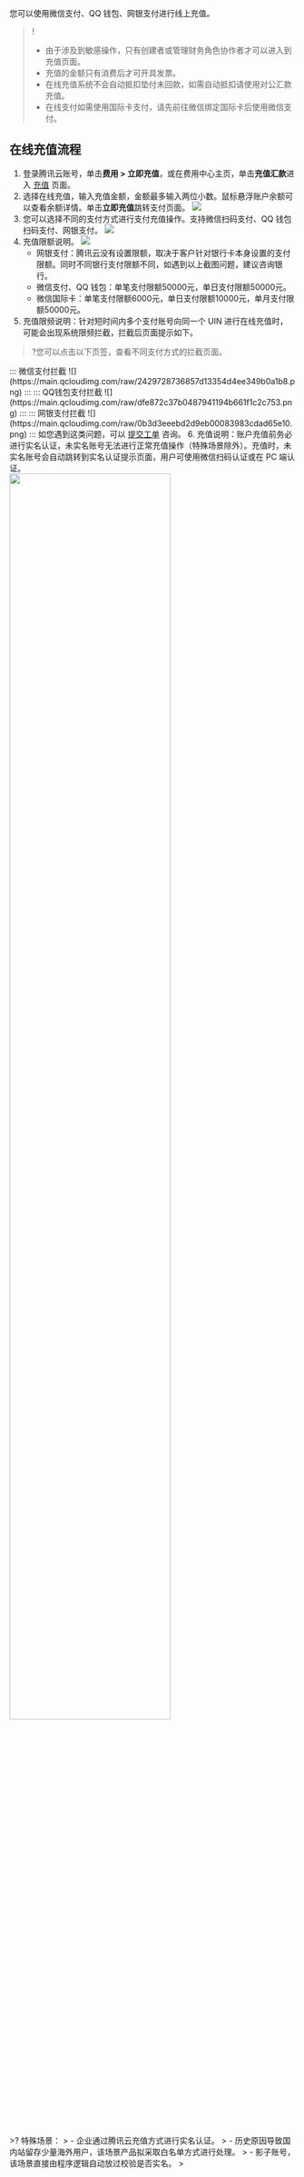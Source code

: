 您可以使用微信支付、QQ 钱包、网银支付进行线上充值。
>!
>- 由于涉及到敏感操作，只有创建者或管理财务角色协作者才可以进入到充值页面。
>- 充值的金额只有消费后才可开具发票。
>- 在线充值系统不会自动抵扣垫付未回款，如需自动抵扣请使用对公汇款充值。
>- 在线支付如需使用国际卡支付，请先前往微信绑定国际卡后使用微信支付。
>

## 在线充值流程
1. 登录腾讯云账号，单击**费用 > 立即充值**，或在费用中心主页，单击**充值汇款**进入 [充值](https://console.cloud.tencent.com/account/recharge) 页面。
2. 选择在线充值，输入充值金额，金额最多输入两位小数。鼠标悬浮账户余额可以查看余额详情。单击**立即充值**跳转支付页面。
![](https://main.qcloudimg.com/raw/d12f6e412f368a180c4df819185beff1.png)
3. 您可以选择不同的支付方式进行支付充值操作。支持微信扫码支付、QQ 钱包扫码支付、网银支付。
![](https://main.qcloudimg.com/raw/d1c7ef2a19560e93271e1c97d2500d5d.png)
4. 充值限额说明。
![](https://qcloudimg.tencent-cloud.cn/raw/17a3a1adf9839bdc601eeddbdce0328d.png)
	- 网银支付：腾讯云没有设置限额，取决于客户针对银行卡本身设置的支付限额。同时不同银行支付限额不同，如遇到以上截图问题，建议咨询银行。
	- 微信支付、QQ 钱包：单笔支付限额50000元，单日支付限额50000元。
	- 微信国际卡：单笔支付限额6000元，单日支付限额10000元，单月支付限额50000元。
5. 充值限频说明：针对短时间内多个支付账号向同一个 UIN 进行在线充值时，可能会出现系统限频拦截，拦截后页面提示如下。
>?您可以点击以下页签，查看不同支付方式的拦截页面。
<dx-tabs>
::: 微信支付拦截
![](https://main.qcloudimg.com/raw/2429728736857d13354d4ee349b0a1b8.png)
:::
::: QQ钱包支付拦截
![](https://main.qcloudimg.com/raw/dfe872c37b0487941194b661f1c2c753.png)
:::
::: 网银支付拦截
![](https://main.qcloudimg.com/raw/0b3d3eeebd2d9eb00083983cdad65e10.png)
:::
</dx-tabs>
如您遇到这类问题，可以 <a href="https://cloud.tencent.com/online-service?from=doc_555">提交工单</a> 咨询。
6. 充值说明：账户充值前务必进行实名认证，未实名账号无法进行正常充值操作（特殊场景除外）。充值时，未实名账号会自动跳转到实名认证提示页面，用户可使用微信扫码认证或在 PC 端认证。<br>
<img src="https://main.qcloudimg.com/raw/2ca882a5cb760eaf23366065c3bd9954.png" style="width: 75%;" /><br>
>? 特殊场景：
> - 企业通过腾讯云充值方式进行实名认证。
> - 历史原因导致国内站留存少量海外用户，该场景产品拟采取白名单方式进行处理。
> - 影子账号，该场景直接由程序逻辑自动放过校验是否实名。
> 



